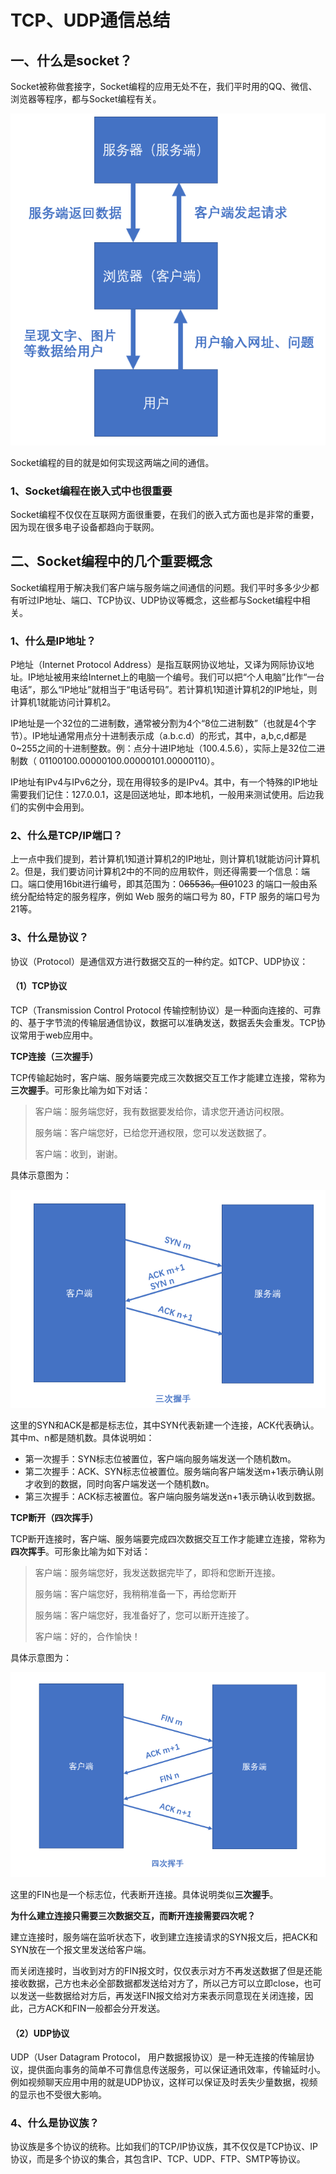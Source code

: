 # TCP、UDP通信总结

## 一、什么是socket？

Socket被称做套接字，Socket编程的应用无处不在，我们平时用的QQ、微信、浏览器等程序，都与Socket编程有关。

![](<../.gitbook/assets/20211219170259 (1).png>)

Socket编程的目的就是如何实现这两端之间的通信。

### 1、Socket编程在嵌入式中也很重要

Socket编程不仅仅在互联网方面很重要，在我们的嵌入式方面也是非常的重要，因为现在很多电子设备都趋向于联网。

## 二、Socket编程中的几个重要概念

Socket编程用于解决我们客户端与服务端之间通信的问题。我们平时多多少少都有听过IP地址、端口、TCP协议、UDP协议等概念，这些都与Socket编程中相关。

### 1、什么是IP地址？

P地址（Internet Protocol Address）是指互联网协议地址，又译为网际协议地址。IP地址被用来给Internet上的电脑一个编号。我们可以把“个人电脑”比作“一台电话”，那么“IP地址”就相当于“电话号码”。若计算机1知道计算机2的IP地址，则计算机1就能访问计算机2。

IP地址是一个32位的二进制数，通常被分割为4个“8位二进制数”（也就是4个字节）。IP地址通常用点分十进制表示成（a.b.c.d）的形式，其中，a,b,c,d都是0\~255之间的十进制整数。例：点分十进IP地址（100.4.5.6），实际上是32位二进制数（ 01100100.00000100.00000101.00000110）。

IP地址有IPv4与IPv6之分，现在用得较多的是IPv4。其中，有一个特殊的IP地址需要我们记住：127.0.0.1，这是回送地址，即本地机，一般用来测试使用。后边我们的实例中会用到。

### 2、什么是TCP/IP端口？

上一点中我们提到，若计算机1知道计算机2的IP地址，则计算机1就能访问计算机2。但是，我们要访问计算机2中的不同的应用软件，则还得需要一个信息：端口。端口使用16bit进行编号，即其范围为：0~~65536。但0~~1023 的端口一般由系统分配给特定的服务程序，例如 Web 服务的端口号为 80，FTP 服务的端口号为 21等。

### 3、什么是协议？

协议（Protocol）是通信双方进行数据交互的一种约定。如TCP、UDP协议：

#### （1）TCP协议

TCP（Transmission Control Protocol 传输控制协议）是一种面向连接的、可靠的、基于字节流的传输层通信协议，数据可以准确发送，数据丢失会重发。TCP协议常用于web应用中。

**TCP连接（三次握手）**

TCP传输起始时，客户端、服务端要完成三次数据交互工作才能建立连接，常称为**三次握手**。可形象比喻为如下对话：

> 客户端：服务端您好，我有数据要发给你，请求您开通访问权限。
>
> 服务端：客户端您好，已给您开通权限，您可以发送数据了。
>
> 客户端：收到，谢谢。

具体示意图为：

![](../.gitbook/assets/20211219170636.png)

这里的SYN和ACK是都是标志位，其中SYN代表新建一个连接，ACK代表确认。其中m、n都是随机数。具体说明如：

* 第一次握手：SYN标志位被置位，客户端向服务端发送一个随机数m。
* 第二次握手：ACK、SYN标志位被置位。服务端向客户端发送m+1表示确认刚才收到的数据，同时向客户端发送一个随机数n。
* 第三次握手：ACK标志被置位。客户端向服务端发送n+1表示确认收到数据。

**TCP断开（四次挥手）**

TCP断开连接时，客户端、服务端要完成四次数据交互工作才能建立连接，常称为**四次挥手**。可形象比喻为如下对话：

> 客户端：服务端您好，我发送数据完毕了，即将和您断开连接。
>
> 服务端：客户端您好，我稍稍准备一下，再给您断开
>
> 服务端：客户端您好，我准备好了，您可以断开连接了。
>
> 客户端：好的，合作愉快！

具体示意图为：

![](../.gitbook/assets/20211219170752.png)

这里的FIN也是一个标志位，代表断开连接。具体说明类似**三次握手**。

**为什么建立连接只需要三次数据交互，而断开连接需要四次呢？**

建立连接时，服务端在监听状态下，收到建立连接请求的SYN报文后，把ACK和SYN放在一个报文里发送给客户端。

而关闭连接时，当收到对方的FIN报文时，仅仅表示对方不再发送数据了但是还能接收数据，己方也未必全部数据都发送给对方了，所以己方可以立即close，也可以发送一些数据给对方后，再发送FIN报文给对方来表示同意现在关闭连接，因此，己方ACK和FIN一般都会分开发送。

#### （2）UDP协议

UDP（User Datagram Protocol， 用户数据报协议）是一种无连接的传输层协议，提供面向事务的简单不可靠信息传送服务，可以保证通讯效率，传输延时小。例如视频聊天应用中用的就是UDP协议，这样可以保证及时丢失少量数据，视频的显示也不受很大影响。

### 4、什么是协议族？

协议族是多个协议的统称。比如我们的TCP/IP协议族，其不仅仅是TCP协议、IP协议，而是多个协议的集合，其包含IP、TCP、UDP、FTP、SMTP等协议。
